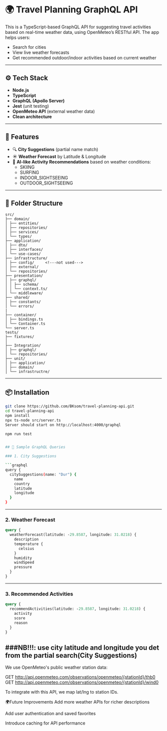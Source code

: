 # 🌍 Travel Planning GraphQL API

This is a TypeScript-based GraphQL API for suggesting travel activities based on real-time weather data, using OpenMeteo’s RESTful API. The app helps users:
- Search for cities
- View live weather forecasts
- Get recommended outdoor/indoor activities based on current weather

---

## ⚙️ Tech Stack

- **Node.js**
- **TypeScript**
- **GraphQL (Apollo Server)**
- **Jest** (unit testing)
- **OpenMeteo API** (external weather data)
- **Clean architecture**

---

## 🚀 Features

- 🔍 **City Suggestions** (partial name match)
- ☀️ **Weather Forecast** by Latitude & Longitude
- 🧠 **AI-like Activity Recommendations** based on weather conditions:
  - SKIING
  - SURFING
  - INDOOR_SIGHTSEEING
  - OUTDOOR_SIGHTSEEING

---

## 📁 Folder Structure
```
src/
├── domain/
│ ├── entities/
│ ├── repositories/
│ ├── services/
│ └── types/
├── application/
│ ├── dto/
│ ├── interfaces/
│ └── use-cases/
├── infrastructure/
│ ├── config/     <!---not used--->
│ ├── external/
│ └── repositories/
├── presentation/
│ ├── graphql/
│ │ ├── schema/
│ │ └── context.ts/
│ └── middleware/
├── shared/
│ ├── constants/
│ └── errors/
| 
├── container/
│ ├── bindings.ts
│ └── Container.ts
└── server.ts
tests/
├── fixtures/
│ 
├── Integration/
│ ├── graphql/
│ └── repositories/
├── unit/
│ ├── application/
│ ├── domain/
│ └── infrastructre/

```
---

## 📦 Installation

```bash
git clone https://github.com/BKsom/travel-planning-api.git
cd travel-planning-api
npm install
npx ts-node src/server.ts
Server should start on http://localhost:4000/graphql

npm run test


## 🔌 Sample GraphQL Queries

### 1. City Suggestions

```graphql
query {
  citySuggestions(name: "Dur") {
    name
    country
    latitude
    longitude
  }
}
````
---
### 2. Weather Forecast

```graphql
query {
  weatherForecast(latitude: -29.8587, longitude: 31.0218) {
    description
    temperature {
      celsius
    }
    humidity
    windSpeed
    pressure
  }
}
````
---

### 3. Recommended Activities

```graphql
query {
  recommendActivities(latitude: -29.8587, longitude: 31.0218) {
    activity
    score
    reason
  }
}
````
###NB!!!: use city latitude and longitude you det from the partial search(City Suggestions)
---


We use OpenMeteo's public weather station data:

GET http://api.openmeteo.com/observations/openmeteo/{stationId}/thb0
GET http://api.openmeteo.com/observations/openmeteo/{stationId}/wind0

To integrate with this API, we map lat/lng to station IDs.


🌍Future Improvements
Add more weather APIs for richer descriptions

Add user authentication and saved favorites

Introduce caching for API performance